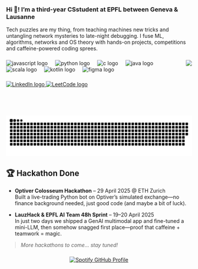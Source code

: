 <h3 align="left">Hi 👋! 
I’m a third-year CSstudent at EPFL between Geneva & Lausanne</h3>
<p align="left">
Tech puzzles are my thing, from teaching machines new tricks and untangling network mysteries to late-night debugging. I fuse ML, algorithms, networks and OS theory with hands-on projects, competitions and caffeine-powered coding sprees.
</p>



###

<img align="right" height="150" src="https://media4.giphy.com/media/v1.Y2lkPTc5MGI3NjExcGJyaXYyMmo4N2p4MWx4YXdydDJmNTMxMzNyZGV2cDA1MjI1anFjciZlcD12MV9pbnRlcm5hbF9naWZfYnlfaWQmY3Q9Zw/M4trH1uta8OPu/giphy.gif"  />

###

<div align="left">
  <img src="https://cdn.jsdelivr.net/gh/devicons/devicon/icons/javascript/javascript-original.svg" height="30" alt="javascript logo"  />
  <img width="12" />
  <img src="https://cdn.jsdelivr.net/gh/devicons/devicon/icons/python/python-original.svg" height="30" alt="python logo"  />
  <img width="12" />
  <img src="https://cdn.jsdelivr.net/gh/devicons/devicon/icons/c/c-original.svg" height="30" alt="c logo"  />
  <img width="12" />
  <img src="https://cdn.jsdelivr.net/gh/devicons/devicon/icons/java/java-original.svg" height="30" alt="java logo"  />
  <img width="12" />
  <img src="https://cdn.jsdelivr.net/gh/devicons/devicon/icons/scala/scala-original.svg" height="30" alt="scala logo"  />
  <img width="12" />
  <img src="https://cdn.jsdelivr.net/gh/devicons/devicon/icons/kotlin/kotlin-original.svg" height="30" alt="kotlin logo"  />
  <img width="12" />
  <img src="https://cdn.jsdelivr.net/gh/devicons/devicon/icons/figma/figma-original.svg" height="30" alt="figma logo"  />
</div>

###

<div align="left">
  <a href="https://www.linkedin.com/in/youcef-amar-903960256/" target="_blank">
    <img src="https://img.shields.io/static/v1?message=LinkedIn&logo=linkedin&label=&color=0077B5&logoColor=white&labelColor=&style=for-the-badge" height="35" alt="LinkedIn logo" />
  </a>
  <a href="https://leetcode.com/u/2Fick/" target="_blank">
    <img src="https://img.shields.io/static/v1?message=LeetCode&logo=leetcode&label=&color=F89F1B&logoColor=white&labelColor=&style=for-the-badge" height="35" alt="LeetCode logo" />
  </a>
</div>

###

<br clear="both">

<picture>
  <source media="(prefers-color-scheme: dark)" srcset="https://raw.githubusercontent.com/2Fick/2Fick/output/github-snake-dark.svg" />
  <source media="(prefers-color-scheme: light)" srcset="https://raw.githubusercontent.com/2Fick/2Fick/output/github-snake.svg" />
  <img alt="github-snake" src="https://raw.githubusercontent.com/2Fick/2Fick/output/github-snake.svg" />
</picture>

###


## 🏆 Hackathon Done

- **Optiver Colosseum Hackathon** – 29 April 2025 @ ETH Zurich  
  Built a live-trading Python bot on Optiver’s simulated exchange—no finance background needed, just good code (and maybe a bit of luck).

- **LauzHack & EPFL AI Team 48h Sprint** – 19–20 April 2025  
  In just two days we shipped a GenAI multimodal app and fine-tuned a mini-LLM, then somehow snagged first place—proof that caffeine + teamwork = magic.

> _More hackathons to come… stay tuned!_  

###

<div align="center">
  <a href="https://github.com/kittinan/spotify-github-profile" target="_blank">
    <picture>
      <!-- dark mode -->
      <source
        media="(prefers-color-scheme: dark)"
        srcset="https://spotify-github-profile.kittinanx.com/api/view?uid=youcef.amr&cover_image=true&theme=default&show_offline=false&background_color=050505&interchange=false&bar_color=53b14f&bar_color_cover=true"
      />
      <!-- light mdoe-->
      <img
        src="https://spotify-github-profile.kittinanx.com/api/view?uid=youcef.amr&cover_image=true&theme=default&show_offline=false&background_color=fcfcfc&interchange=false&bar_color=53b14f&bar_color_cover=true"
        alt="Spotify GitHub Profile"
        width = "200"
      />
    </picture>
  </a>
</div>

###